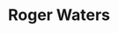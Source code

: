 ---
title: "Roger Waters"
summary: "English musician, singer-songwriter and composer, born 6 September 1943 in Great Bookham, Surrey, England, United Kingdom. Father to & ."
image: "roger-waters.jpg"
apple_music_artist_url: "https://music.apple.com/gb/artist/roger-waters/542658"
wikipedia_url: "none"
---